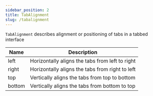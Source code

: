 ```yaml
---
sidebar_position: 2
title: TabAlignment
slug: /tabalignment
---
```


`TabAlignment` describes alignment or positioning of tabs in a tabbed interface

| Name | Description | 
| ---- | ---- | 
| left | Horizontally aligns the tabs from left to right | 
| right | Horizontally aligns the tabs from right to left | 
| top | Vertically aligns the tabs from top to bottom | 
| bottom | Vertically aligns the tabs from bottom to top | 

